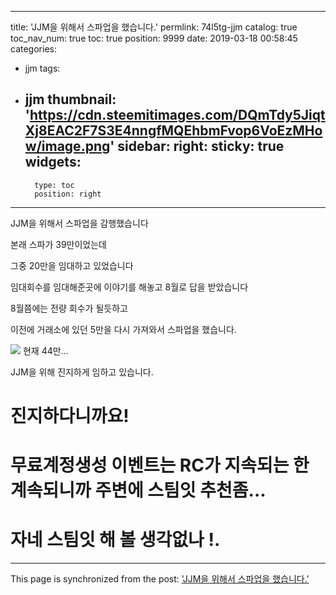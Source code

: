 
---
title: 'JJM을 위해서 스파업을 했습니다.'
permlink: 74l5tg-jjm
catalog: true
toc_nav_num: true
toc: true
position: 9999
date: 2019-03-18 00:58:45
categories:
- jjm
tags:
- jjm
thumbnail: 'https://cdn.steemitimages.com/DQmTdy5JiqtXj8EAC2F7S3E4nngfMQEhbmFvop6VoEzMHow/image.png'
sidebar:
    right:
        sticky: true
widgets:
    -
        type: toc
        position: right
---


JJM을 위해서 스파업을 감행했습니다

본래 스파가 39만이었는데

그중 20만을 임대하고 있었습니다



임대회수를 임대해준곳에 이야기를 해놓고 8월로 답을 받았습니다

8월쯤에는 전량 회수가 될듯하고 

이전에 거래소에 있던 5만을 다시 가져와서 스파업을 했습니다.

![](https://cdn.steemitimages.com/DQmTdy5JiqtXj8EAC2F7S3E4nngfMQEhbmFvop6VoEzMHow/image.png)
현재 44만...


JJM을 위해 진지하게 임하고 있습니다.

# 진지하다니까요!

# 무료계정생성 이벤트는 RC가 지속되는 한 계속되니까 주변에 스팀잇 추천좀...

# 자네 스팀잇 해 볼 생각없나 !.

- - -

This page is synchronized from the post: ['JJM을 위해서 스파업을 했습니다.'](https://steemit.com/@virus707/74l5tg-jjm)
